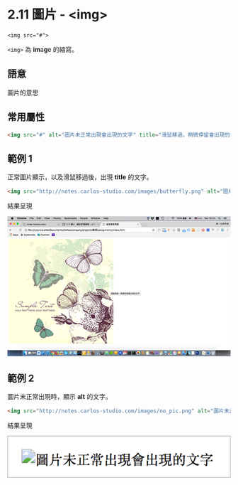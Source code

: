 # 2.11 圖片 - &lt;img&gt;

`<img src="#">`

`<img>` 為 **im**a**g**e 的縮寫。

## 語意

圖片的意思

## 常用屬性

```html
<img src="#" alt="圖片未正常出現會出現的文字" title="滑鼠移過，稍微停留會出現的文字">
```

## 範例 1

正常圖片顯示，以及滑鼠移過後，出現 **title** 的文字。

```html
<img src="http://notes.carlos-studio.com/images/butterfly.png" alt="圖片未正常出現會出現的文字" title="滑鼠移過，稍微停留會出現的文字">
```

結果呈現

![](/assets/圖片_title_示意.png)

## 範例 2

圖片末正常出現時，顯示 **alt** 的文字。

```html
<img src="http://notes.carlos-studio.com/images/no_pic.png" alt="圖片未正常出現會出現的文字" title="滑鼠移過，稍微停留會出現的文字">
```

結果呈現

![](/assets/圖片未正常出現.png)

